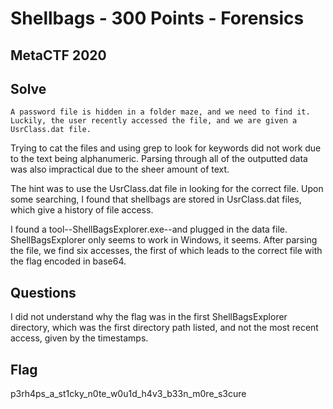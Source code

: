 # Shellbags - 300 Points - Forensics

## MetaCTF 2020

## Solve
```
A password file is hidden in a folder maze, and we need to find it. 
Luckily, the user recently accessed the file, and we are given a UsrClass.dat file.
```
Trying to cat the files and using grep to look for keywords did not work due to the text being alphanumeric. Parsing through all of the outputted data was also impractical due to the sheer amount of text.

The hint was to use the UsrClass.dat file in looking for the correct file. Upon some searching, I found that shellbags are stored in UsrClass.dat files, which give a history of file access.

I found a tool--ShellBagsExplorer.exe--and plugged in the data file. ShellBagsExplorer only seems to work in Windows, it seems. After parsing the file, we find six accesses, the first of which leads to the correct file with the flag encoded in base64.

## Questions
I did not understand why the flag was in the first ShellBagsExplorer directory, which was the first directory path listed, and not the most recent access, given by the timestamps.

## Flag 
p3rh4ps_a_st1cky_n0te_w0u1d_h4v3_b33n_m0re_s3cure